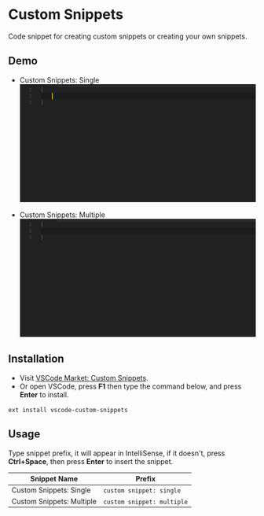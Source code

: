 # Custom Snippets

Code snippet for creating custom snippets or creating your own snippets.

## Demo

- Custom Snippets: Single
![Custom Snippets: Single](./images/demo_cs_single.gif "Custom Snippets: Single")

- Custom Snippets: Multiple
![Custom Snippets: Multiple](./images/demo_cs_multiple.gif "Custom Snippets: Multiple")

## Installation

- Visit [VSCode Market: Custom Snippets](http://).
- Or open VSCode, press **F1** then type the command below, and press **Enter** to install.
```
ext install vscode-custom-snippets
```

## Usage

Type snippet prefix, it will appear in IntelliSense, if it doesn't, press **Ctrl+Space**, then press **Enter** to insert the snippet.

Snippet Name | Prefix
--- | ---
Custom Snippets: Single | `custom snippet: single`
Custom Snippets: Multiple | `custom snippet: multiple`